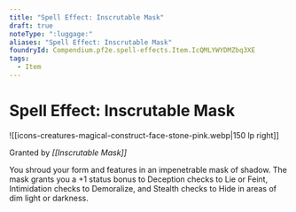 ```yaml
---
title: "Spell Effect: Inscrutable Mask"
draft: true
noteType: ":luggage:"
aliases: "Spell Effect: Inscrutable Mask"
foundryId: Compendium.pf2e.spell-effects.Item.IcQMLYWYDMZbq3XE
tags:
  - Item
---
```


# Spell Effect: Inscrutable Mask
![[icons-creatures-magical-construct-face-stone-pink.webp|150 lp right]]

Granted by _[[Inscrutable Mask]]_

You shroud your form and features in an impenetrable mask of shadow. The mask grants you a +1 status bonus to Deception checks to Lie or Feint, Intimidation checks to Demoralize, and Stealth checks to Hide in areas of dim light or darkness.

